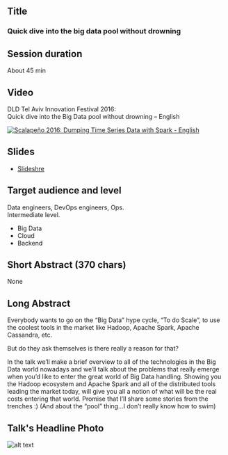 ## Title
### Quick dive into the big data pool without drowning

## Session duration

About 45 min

## Video

DLD Tel Aviv Innovation Festival 2016:  
Quick dive into the Big Data pool without drowning – English

[![Scalapeño 2016: Dumping Time Series Data with Spark  - English](http://img.youtube.com/vi/6i3Hp-Ozkeg/0.jpg)](http://www.youtube.com/watch?v=6i3Hp-Ozkeg)

## Slides

- [Slideshre](https://www.slideshare.net/demibenari/quick-dive-into-the-big-data-pool-without-drowning) 

## Target audience and level

Data engineers, DevOps engineers, Ops.  
Intermediate level.

- Big Data
- Cloud
- Backend 

## Short Abstract (370 chars)

None

## Long Abstract

Everybody wants to go on the “Big Data” hype cycle, “To do Scale”, to use the coolest tools in the market like Hadoop, Apache Spark, Apache Cassandra, etc. 

But do they ask themselves is there really a reason for that? 

In the talk we’ll make a brief overview to all of the technologies in the Big Data world nowadays and we’ll talk about the problems that really emerge when you’d like to enter the great world of Big Data handling. 
Showing you the Hadoop ecosystem and Apache Spark and all of the distributed tools leading the market today, will give you all a notion of what will be the real costs entering that world. 
Promise that I’ll share some stories from the trenches :) 
(And about the “pool” thing...I don’t really know how to swim)

## Talk's Headline Photo

![alt text]( "None")
